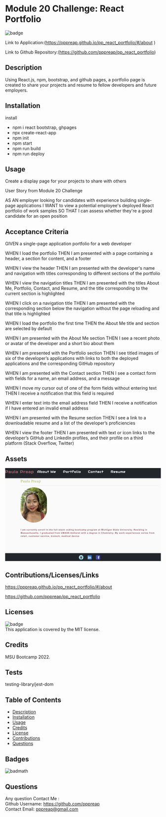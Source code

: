 # Module 20 Challenge: React Portfolio
  ![badge](https://img.shields.io/badge/license-MIT-brightgreen)<br />

  Link to Application:(https://pppreap.github.io/pp_react_portfolio/#/about
)

Link to Github Repository:(https://github.com/pppreap/pp_react_portfolio)

## Description

Using React.js, npm, bootstrap, and github pages, a portfolio page is created to share your projects and resume to fellow developers and future employers.

## Installation
install
- npm i react bootstrap, ghpages
- npx create-react-app 
- npm init
- npm start
- npm run build
- npm run deploy

## Usage
Create a display page for your projects to share with others

User Story from Module 20 Challenge


AS AN employer looking for candidates with experience building single-page applications
I WANT to view a potential employee's deployed React portfolio of work samples
SO THAT I can assess whether they're a good candidate for an open position

## Acceptance Criteria
GIVEN a single-page application portfolio for a web developer

WHEN I load the portfolio
THEN I am presented with a page containing a header, a section for content, and a footer

WHEN I view the header
THEN I am presented with the developer's name and navigation with titles corresponding to different sections of the portfolio

WHEN I view the navigation titles
THEN I am presented with the titles About Me, Portfolio, Contact, and Resume, and the title corresponding to the current section is highlighted

WHEN I click on a navigation title
THEN I am presented with the corresponding section below the navigation without the page reloading and that title is highlighted

WHEN I load the portfolio the first time
THEN the About Me title and section are selected by default

WHEN I am presented with the About Me section
THEN I see a recent photo or avatar of the developer and a short bio about them

WHEN I am presented with the Portfolio section
THEN I see titled images of six of the developer’s applications with links to both the deployed applications and the corresponding GitHub repository

WHEN I am presented with the Contact section
THEN I see a contact form with fields for a name, an email address, and a message

WHEN I move my cursor out of one of the form fields without entering text
THEN I receive a notification that this field is required

WHEN I enter text into the email address field
THEN I receive a notification if I have entered an invalid email address

WHEN I am presented with the Resume section
THEN I see a link to a downloadable resume and a list of the developer’s proficiencies

WHEN I view the footer
THEN I am presented with text or icon links to the developer’s GitHub and LinkedIn profiles, and their profile on a third platform (Stack Overflow, Twitter) 

## Assets
![Image of the Homepage for Portfolio](./docs/reacthome.png)

## Contributions/Licenses/Links
https://pppreap.github.io/pp_react_portfolio/#/about

https://github.com/pppreap/pp_react_portfolio

## Licenses
![badge](https://img.shields.io/badge/license-MIT-brightgreen)
<br />
This application is covered by the MIT license. 

## Credits
MSU Bootcamp 2022.

## Tests
testing-library/jest-dom


## Table of Contents 


- [Description](#description)
- [Installation](#installation)
- [Usage](#usage)
- [Credits](#credits)
- [License](#license)
- [Contributions](#contributions)
- [Questions](#questions)


## Badges

![badmath](https://img.shields.io/github/languages/top/lernantino/badmath)


## Questions
Any question Contact Me :<br/>
Github Username: https://github.com/pppreap <br/>
Contact Email: pppreap@gmail.com
